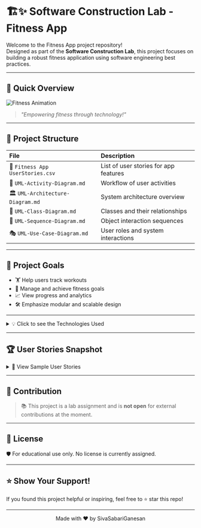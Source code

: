 # 🏗️✨ Software Construction Lab - Fitness App

Welcome to the Fitness App project repository!  
Designed as part of the **Software Construction Lab**, this project focuses on building a robust fitness application using software engineering best practices.

---

## 🚀 Quick Overview
![Fitness Animation](https://media.giphy.com/media/l0MYOUI5XfRkYVVAA/giphy.gif)

> *"Empowering fitness through technology!"*

---

## 📂 Project Structure

| File | Description |
|:-----|:------------|
| 📄 `Fitness App UserStories.csv` | List of user stories for app features |
| 🧩 `UML-Activity-Diagram.md` | Workflow of user activities |
| 🏛️ `UML-Architecture-Diagram.md` | System architecture overview |
| 🧬 `UML-Class-Diagram.md` | Classes and their relationships |
| 🔁 `UML-Sequence-Diagram.md` | Object interaction sequences |
| 🎭 `UML-Use-Case-Diagram.md` | User roles and system interactions |

---

## 📜 Project Goals

- 🏋️ Help users track workouts
- 🎯 Manage and achieve fitness goals
- 📈 View progress and analytics
- 🛠️ Emphasize modular and scalable design

---

<details>
<summary>💡 Click to see the Technologies Used</summary>

### 🛠️ Technologies and Tools
- **UML Diagrams** (Activity, Architecture, Class, Sequence, Use Case)
- **Markdown** for clean documentation
- **CSV** for structured user story listing

</details>

---

## 🏆 User Stories Snapshot

<details>
<summary>📜 View Sample User Stories</summary>

- As a user, I want to **track my daily workouts**, so that I can monitor my progress.
- As a user, I want to **set fitness goals**, so that I stay motivated.
- As a user, I want to **view workout history**, so that I can analyze my improvements.

📂 *More details in `Fitness App UserStories.csv`*

</details>

---

## 🤝 Contribution

> 📚 This project is a lab assignment and is **not open** for external contributions at the moment.

---

## 📄 License

🛡️ For educational use only. No license is currently assigned.

---

## ⭐ Show Your Support!

If you found this project helpful or inspiring, feel free to ⭐ star this repo!

---

<!-- Footer -->
<p align="center">
Made with ❤️ by SivaSabariGanesan
</p>
